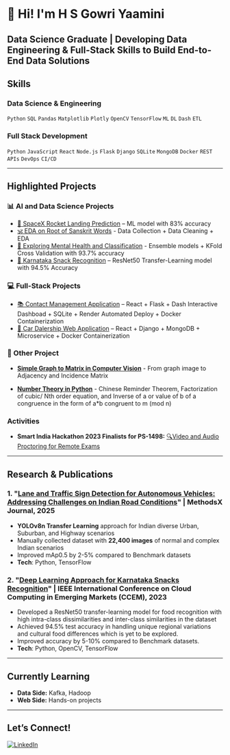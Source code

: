 # 👋 Hi! I'm H S Gowri Yaamini
**Data Science Graduate | Developing Data Engineering & Full-Stack Skills to Build End-to-End Data Solutions**
---

## **Skills**  

### **Data Science & Engineering**  
`Python` `SQL` `Pandas` `Matplotlib` `Plotly` `OpenCV` `TensorFlow` `ML` `DL` `Dash` `ETL` 

### **Full Stack Development**  
`Python` `JavaScript` `React` `Node.js` `Flask` `Django` `SQLite` `MongoDB` `Docker` `REST APIs` `DevOps` `CI/CD`

---
## **Highlighted Projects**  

### **📊 AI and Data Science Projects**  
- [🚀 SpaceX Rocket Landing Prediction](https://github.com/GYaamini/Applied-Data-Science-Capstone-Project) – ML model with 83% accuracy  
- [🕉️ EDA on Root of Sanskrit Words](https://www.kaggle.com/code/hsgowriyaamini/sanskrit-words-data-cleaning-and-visualisation/notebook?scriptVersionId=231168219) - Data Collection + Data Cleaning + EDA
- [🧠 Exploring Mental Health and Classification](https://www.kaggle.com/competitions/playground-series-s4e11/leaderboard) - Ensemble models + KFold Cross Validation with 93.7% accuracy
- [🍕 Karnataka Snack Recognition](https://github.com/GYaamini/Karnataka-Snacks-Recognition)  – ResNet50 Transfer-Learning model with 94.5% Accuracy
 
### **💻 Full-Stack Projects**  
- [📚 Contact Management Application](https://github.com/GYaamini/Contact-Book-Fullstack) – React + Flask + Dash Interactive Dashboad + SQLite + Render Automated Deploy + Docker Containerization  
- [🚗 Car Dalership Web Application](https://github.com/GYaamini/Car_Dealership_fullstack_developer_capstone) – React + Django + MongoDB + Microservice + Docker Containerization

### **🔗️ Other Project**
- **[Simple Graph to Matrix in Computer Vision](https://github.com/GYaamini/Simple-graph-to-matrix-in-ComputerVision)** - From graph image to Adjacency and Incidence Matrix 

- **[Number Theory in Python](https://github.com/GYaamini/NumberTheory-Implementation-Python)** - Chinese Reminder Theorem, Factorization of cubic/ Nth order equation, and Inverse of a or value of b of a congruence in the form of a*b congruent to m (mod n)

### **Activities**  
- **Smart India Hackathon 2023 Finalists for PS-1498:** [🔍Video and Audio Proctoring for Remote Exams](https://github.com/GYaamini/Video-Audio-Proctoring) 

---
## Research & Publications 
### **1. "[Lane and Traffic Sign Detection for Autonomous Vehicles: Addressing Challenges on Indian Road Conditions](https://www.sciencedirect.com/science/article/pii/S2215016125000263)"** | MethodsX Journal, 2025
- **YOLOv8n Transfer Learning** approach for Indian diverse Urban, Suburban, and Highway scenarios
- Manually collected dataset with **22,400 images** of normal and complex Indian scenarios
- Improved mAp0.5 by 2-5% compared to Benchmark datasets 
- **Tech**: Python, TensorFlow
### **2. "[Deep Learning Approach for Karnataka Snacks Recognition](https://ieeexplore.ieee.org/document/10706576)"** | IEEE International Conference on Cloud Computing in Emerging Markets (CCEM), 2023  
- Developed a ResNet50 transfer-learning model for food recognition with high intra-class dissimilarities and inter-class similarities in the dataset
- Achieved 94.5% test accuracy in handling unique regional variations and cultural food differences which is yet to be explored.  
- Improved accuracy by 5-10% compared to Benchmark datasets.  
- **Tech**: Python, OpenCV, TensorFlow

---
## **Currently Learning**  
- **Data Side:** Kafka, Hadoop 
- **Web Side:** Hands-on projects  

---
## **Let’s Connect!**  
[![LinkedIn](https://img.shields.io/badge/LinkedIn-0077B5?style=flat&logo=linkedin)](https://www.linkedin.com/in/h-s-gowri-yaamini-42839722a)  
